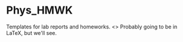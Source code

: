 # Phys_HMWK
Templates for lab reports and homeworks. <\>
Probably going to be in LaTeX, but we'll see.
